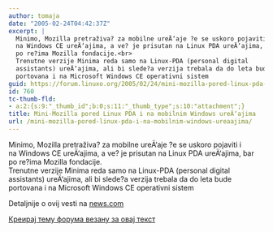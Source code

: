 ```yaml
---
author: tomaja
date: "2005-02-24T04:42:37Z"
excerpt: |
  Minimo, Mozilla pretraživa? za mobilne ureÄ‘aje ?e se uskoro pojaviti i
  na Windows CE ureÄ‘ajima, a ve? je prisutan na Linux PDA ureÄ‘ajima, bar
  po re?ima Mozilla fondacije.<br>
  Trenutne verzije Minima reda samo na Linux-PDA (personal digital
  assistants) ureÄ‘ajima, ali bi slede?a verzija trebala da do leta bude
  portovana i na Microsoft Windows CE operativni sistem
guid: https://forum.linuxo.org/2005/02/24/mini-mozilla-pored-linux-pda-i-na-mobilnim-windows-ureaajima/
id: 760
tc-thumb-fld:
- a:2:{s:9:"_thumb_id";b:0;s:11:"_thumb_type";s:10:"attachment";}
title: Mini-Mozilla pored Linux PDA i na mobilnim Windows ureÄ‘ajima
url: /mini-mozilla-pored-linux-pda-i-na-mobilnim-windows-ureaajima/
---
```

Minimo, Mozilla pretraživa? za mobilne ureÄ‘aje ?e se uskoro pojaviti i  
na Windows CE ureÄ‘ajima, a ve? je prisutan na Linux PDA ureÄ‘ajima, bar  
po re?ima Mozilla fondacije.  
Trenutne verzije Minima reda samo na Linux-PDA (personal digital  
assistants) ureÄ‘ajima, ali bi slede?a verzija trebala da do leta bude  
portovana i na Microsoft Windows CE operativni sistem<!--break-->

  
Detaljnije o ovij vesti na <a target="_blank"
href="http://news.com.com/Mini-Mozilla+marches+toward+Windows+mobiles/2100-1032_3-5587418.html?tag=nefd.top">news.com</a>

[Креирај тему форума везану за овај текст](https://linuxo.org/nova-tema-na-forumu/?se_pid=760)